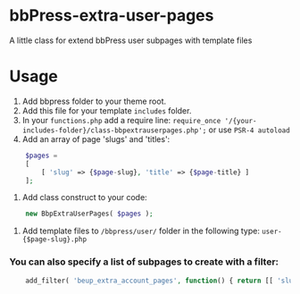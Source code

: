# bbPress-extra-user-pages
A little class for extend bbPress user subpages with template files

# Usage
1. Add bbpress folder to your theme root.
1. Add this file for your template `includes` folder.
1. In your `functions.php` add a require line: ```require_once '/{your-includes-folder}/class-bbpextrauserpages.php';``` or use `PSR-4 autoload`
1. Add an array of page 'slugs' and 'titles':  
```php
    $pages =
    [
        [ 'slug' => {$page-slug}, 'title' => {$page-title} ]
    ];
```
1. Add class construct to your code:
```php 
    new BbpExtraUserPages( $pages );
```
1. Add template files to `/bbpress/user/` folder in the following type: ```user-{$page-slug}.php```

### You can also specify a list of subpages to create with a filter:
```php 
    add_filter( 'beup_extra_account_pages', function() { return [[ 'slug' => {$page-slug}, 'title' => {$page-title} ]] } );
```
